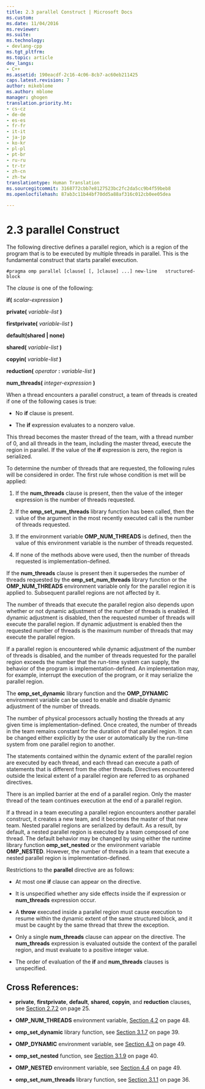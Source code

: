 ```yaml
---
title: 2.3 parallel Construct | Microsoft Docs
ms.custom: 
ms.date: 11/04/2016
ms.reviewer: 
ms.suite: 
ms.technology:
- devlang-cpp
ms.tgt_pltfrm: 
ms.topic: article
dev_langs:
- C++
ms.assetid: 190eacdf-2c16-4c06-8cb7-ac60eb211425
caps.latest.revision: 7
author: mikeblome
ms.author: mblome
manager: ghogen
translation.priority.ht:
- cs-cz
- de-de
- es-es
- fr-fr
- it-it
- ja-jp
- ko-kr
- pl-pl
- pt-br
- ru-ru
- tr-tr
- zh-cn
- zh-tw
translationtype: Human Translation
ms.sourcegitcommit: 3168772cbb7e8127523bc2fc2da5cc9b4f59beb8
ms.openlocfilehash: 87ab3c11b44bf70dd5a88af316c012cb0ee05dea

---
```

# 2.3 parallel Construct
The following directive defines a parallel region, which is a region of the program that is to be executed by multiple threads in parallel. This is the fundamental construct that starts parallel execution.  
  
```  
#pragma omp parallel [clause[ [, ]clause] ...] new-line   structured-block  
```  
  
 The *clause* is one of the following:  
  
 **if(** *scalar-expression* **)**  
  
 **private(** *variable-list* **)**  
  
 **firstprivate(** *variable-list* **)**  
  
 **default(shared &#124; none)**  
  
 **shared(** *variable-list* **)**  
  
 **copyin(** *variable-list* **)**  
  
 **reduction(** *operator* **:**  *variable-list* **)**  
  
 **num_threads(** *integer-expression* **)**  
  
 When a thread encounters a parallel construct, a team of threads is created if one of the following cases is true:  
  
-   No **if** clause is present.  
  
-   The **if** expression evaluates to a nonzero value.  
  
 This thread becomes the master thread of the team, with a thread number of 0, and all threads in the team, including the master thread, execute the region in parallel. If the value of the **if** expression is zero, the region is serialized.  
  
 To determine the number of threads that are requested, the following rules will be considered in order. The first rule whose condition is met will be applied:  
  
1.  If the **num_threads** clause is present, then the value of the integer expression is the number of threads requested.  
  
2.  If the **omp_set_num_threads** library function has been called, then the value of the argument in the most recently executed call is the number of threads requested.  
  
3.  If the environment variable **OMP_NUM_THREADS** is defined, then the value of this environment variable is the number of threads requested.  
  
4.  If none of the methods above were used, then the number of threads requested is implementation-defined.  
  
 If the **num_threads** clause is present then it supersedes the number of threads requested by the **omp_set_num_threads** library function or the **OMP_NUM_THREADS** environment variable only for the parallel region it is applied to. Subsequent parallel regions are not affected by it.  
  
 The number of threads that execute the parallel region also depends upon whether or not dynamic adjustment of the number of threads is enabled. If dynamic adjustment is disabled, then the requested number of threads will execute the parallel region. If dynamic adjustment is enabled then the requested number of threads is the maximum number of threads that may execute the parallel region.  
  
 If a parallel region is encountered while dynamic adjustment of the number of threads is disabled, and the number of threads requested for the parallel region exceeds the number that the run-time system can supply, the behavior of the program is implementation-defined. An implementation may, for example, interrupt the execution of the program, or it may serialize the parallel region.  
  
 The **omp_set_dynamic** library function and the **OMP_DYNAMIC** environment variable can be used to enable and disable dynamic adjustment of the number of threads.  
  
 The number of physical processors actually hosting the threads at any given time is implementation-defined. Once created, the number of threads in the team remains constant for the duration of that parallel region. It can be changed either explicitly by the user or automatically by the run-time system from one parallel region to another.  
  
 The statements contained within the dynamic extent of the parallel region are executed by each thread, and each thread can execute a path of statements that is different from the other threads. Directives encountered outside the lexical extent of a parallel region are referred to as orphaned directives.  
  
 There is an implied barrier at the end of a parallel region. Only the master thread of the team continues execution at the end of a parallel region.  
  
 If a thread in a team executing a parallel region encounters another parallel construct, it creates a new team, and it becomes the master of that new team. Nested parallel regions are serialized by default. As a result, by default, a nested parallel region is executed by a team composed of one thread. The default behavior may be changed by using either the runtime library function **omp_set_nested** or the environment variable **OMP_NESTED**. However, the number of threads in a team that execute a nested parallel region is implementation-defined.  
  
 Restrictions to the **parallel** directive are as follows:  
  
-   At most one **if** clause can appear on the directive.  
  
-   It is unspecified whether any side effects inside the if expression or **num_threads** expression occur.  
  
-   A **throw** executed inside a parallel region must cause execution to resume within the dynamic extent of the same structured block, and it must be caught by the same thread that threw the exception.  
  
-   Only a single **num_threads** clause can appear on the directive. The **num_threads** expression is evaluated outside the context of the parallel region, and must evaluate to a positive integer value.  
  
-   The order of evaluation of the **if** and **num_threads** clauses is unspecified.  
  
## Cross References:  
  
-   **private**, **firstprivate**, **default**, **shared**, **copyin**, and **reduction** clauses, see [Section 2.7.2](../../parallel/openmp/2-7-2-data-sharing-attribute-clauses.md) on page 25.  
  
-   **OMP_NUM_THREADS** environment variable, [Section 4.2](../../parallel/openmp/4-2-omp-num-threads.md) on page 48.  
  
-   **omp_set_dynamic** library function, see [Section 3.1.7](../../parallel/openmp/3-1-7-omp-set-dynamic-function.md) on page 39.  
  
-   **OMP_DYNAMIC** environment variable, see [Section 4.3](../../parallel/openmp/4-3-omp-dynamic.md) on page 49.  
  
-   **omp_set_nested** function, see [Section 3.1.9](../../parallel/openmp/3-1-9-omp-set-nested-function.md) on page 40.  
  
-   **OMP_NESTED** environment variable, see [Section 4.4](../../parallel/openmp/4-4-omp-nested.md) on page 49.  
  
-   **omp_set_num_threads** library function, see [Section 3.1.1](../../parallel/openmp/3-1-1-omp-set-num-threads-function.md) on page 36.


<!--HONumber=Jan17_HO2-->


